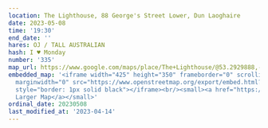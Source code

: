 ```yaml
---
location: The Lighthouse, 88 George's Street Lower, Dun Laoghaire
date: 2023-05-08
time: '19:30'
end_date: ''
hares: OJ / TALL AUSTRALIAN
hash: I ♥ Monday
number: '335'
map_url: https://www.google.com/maps/place/The+Lighthouse/@53.2929888,-6.1400253,17z/data=!3m1!4b1!4m6!3m5!1s0x4867062157624b2b:0x216f5b5451cc7770!8m2!3d53.2929888!4d-6.1374504!16s%2Fg%2F11dxbmqrj6
embedded_map: '<iframe width="425" height="350" frameborder="0" scrolling="no" marginheight="0"
  marginwidth="0" src="https://www.openstreetmap.org/export/embed.html?bbox=-6.13863229751587%2C53.29226023360846%2C-6.136266589164734%2C53.29368228918074&amp;layer=mapnik&amp;marker=53.29297126731205%2C-6.1374494433403015"
  style="border: 1px solid black"></iframe><br/><small><a href="https://www.openstreetmap.org/?mlat=53.29297&amp;mlon=-6.13745#map=19/53.29297/-6.13745">View
  Larger Map</a></small>'
ordinal_date: 20230508
last_modified_at: '2023-04-14'
---
```


